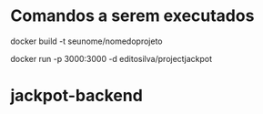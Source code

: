 
# Comandos a serem executados

docker build -t seunome/nomedoprojeto

docker run -p  3000:3000 -d editosilva/projectjackpot


# jackpot-backend
